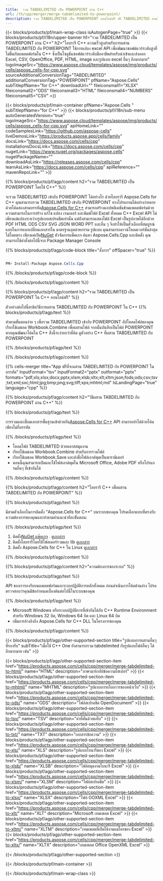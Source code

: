 ```yaml
---
title:  รวม TABDELIMITED เป็น POWERPOINT ผ่าน C++
url: /th/cpp/merger/merge-tabdelimited-to-powerpoint/ 
description: รวม TABDELIMITED เป็น POWERPOINT ออนไลน์ฟรี ฟรี TABDELIMITED ออนไลน์เพื่อการควบรวมกิจการของ POWERPOINT รวม TABDELIMITED เป็น Word, Excel, PPTX, PDF, JPG, HTML, ODS, SVG, XPS และอื่นๆ
---
```

{{< blocks/products/pf/main-wrap-class isAutogenPage="true" >}}
{{< blocks/products/pf/i18n/upper-banner h1="รวม TABDELIMITED เป็น POWERPOINT ผ่าน C++" h2="ไลบรารี C++ ความเร็วสูงสำหรับการผสาน TABDELIMITED กับ POWERPOINT ใช้การแปลง excel API เพื่อพัฒนาซอฟต์แวร์ระดับสูงที่ไม่ขึ้นกับแพลตฟอร์มใน C++ ซึ่งเป็นโซลูชันซอฟต์แวร์ระดับมืออาชีพสำหรับนำเข้าและส่งออก Excel, CSV, OpenOffice, PDF, HTML, image และรูปแบบ excel อื่นๆ อีกมากมาย" logoImageSrc="https://www.aspose.cloud/templates/aspose/img/products/cells/aspose_cells-for-cpp.svg" sourceAdditionalConversionTag="TABDELIMITED" additionalConversionTag="POWERPOINT" pfName="Aspose.Cells" subTitlepfName="for C++" downloadUrl="" fileiconsmall1="XLSX" fileiconsmall2="ODS" fileiconsmall3="HTML" fileiconsmall4="NUMBERS" fileiconsmall5="CSV" >}}

{{< blocks/products/pf/main-container pfName="Aspose.Cells " subTitlepfName="for C++" >}}
{{< blocks/products/pf/i18n/sub-menu autoGeneratedVersion="true" logoImageSrc="https://www.aspose.cloud/templates/aspose/img/products/cells/aspose_cells-for-cpp.svg" apiHomeLink="" codeSamplesLink="https://github.com/aspose-cells" liveDemosLink="https://products.aspose.app/cells/family" docsLink="https://docs.aspose.com/cells/cpp" installationsDocsLink="https://docs.aspose.com/cells/cpp" nugetLink="https://www.nuget.org/packages/aspose.cells" nugetPackageName="" downloadAsLink="https://releases.aspose.com/cells/cpp" learnAsLink="https://docs.aspose.com/cells/cpp" apiReference="" mavenRepoLink="" >}}

{{% blocks/products/pf/agp/content h2="รวม TABDELIMITED เป็น POWERPOINT โดยใช้ C++" %}}

 จะรวม TABDELIMITED เข้ากับ POWERPOINT ได้อย่างไร ด้วยไลบรารี Aspose.Cells for C++ คุณสามารถรวม TABDELIMITED เข้ากับ POWERPOINT ทางโปรแกรมได้อย่างง่ายดายด้วยโค้ดสองสามบรรทัด[Aspose.Cells for C++](https://products.aspose.com/cells/cpp) สามารถสร้างแอปพลิเคชันข้ามแพลตฟอร์มด้วยความสามารถในการสร้าง แก้ไข แปลง เรนเดอร์ และพิมพ์ไฟล์ Excel ทั้งหมด C++ Excel API ไม่เพียงแต่แปลงระหว่างรูปแบบสเปรดชีตเท่านั้น แต่ยังสามารถแสดงไฟล์ Excel เป็นรูปภาพได้อีกด้วย PDF HTML ODS CSV SVG JSON WORD PPT และอื่น ๆ จึงทำให้เป็นตัวเลือกที่สมบูรณ์แบบในการแลกเปลี่ยนเอกสารใน มาตรฐานอุตสาหกรรม รูปแบบ คุณสามารถดาวน์โหลดเวอร์ชันล่าสุดได้โดยตรง เพียงแค่เปิด[NuGet](https://www.nuget.org/packages/Aspose.Cells.Cpp/) ตัวจัดการแพ็คเกจ ค้นหา Aspose.Cells.Cpp และติดตั้ง คุณสามารถใช้คำสั่งต่อไปนี้จาก Package Manager Console

{{% blocks/products/pf/agp/code-block title="สั่งการ" offSpacer="true" %}}

```cs

PM> Install-Package Aspose.Cells.Cpp

```

{{% /blocks/products/pf/agp/code-block %}}

{{% /blocks/products/pf/agp/content %}}

{{% blocks/products/pf/agp/content h2="รวม TABDELIMITED เป็น POWERPOINT ใน C++ ออนไลน์ฟรี" %}}

ตัวอย่างต่อไปนี้สาธิตวิธีการผสาน TABDELIMITED กับ POWERPOINT ใน C++
{{% blocks/products/pf/agp/text %}}

ทำตามขั้นตอนง่าย ๆ เพื่อรวม TABDELIMITED เข้ากับ POWERPOINT อัปโหลดไฟล์ของคุณ เรียกใช้เมธอด Workbook.Combine เพื่อผสานไฟล์ จากนั้นบันทึกเป็นไฟล์ POWERPOINT หากคุณพัฒนาโค้ดใน C++ สิ่งนี้จะง่ายกว่าที่คิด ดูตัวอย่าง C++ ที่ผสาน TABDELIMITED กับ POWERPOINT

{{% /blocks/products/pf/agp/text %}}

{{% /blocks/products/pf/agp/content %}}

{{% cells-merger title="App ฟรีที่จะผสาน TABDELIMITED กับ POWERPOINT ในบรรทัด" InputFormat="tsv" InputFormat2="pptx" outformat="pptx" formats="pdf;xls;xlsx;docx;pptx;xlsm;xlsb;xltx;xlt;xltm;json;fods;ods;csv;tsv;txt;xml;sxc;html;jpg;bmp;png;svg;tiff;xps;mhtml;md" IsLandingPage="true" language="cpp" %}}

{{% blocks/products/pf/agp/content h2="วิธีผสาน TABDELIMITED กับ POWERPOINT ผ่าน C++" %}}

{{% blocks/products/pf/agp/text %}}

 การรวมและเชื่อมเอกสารพื้นฐานเข้าด้วยกัน[Aspose.Cells for C++](https://products.aspose.com/cells/cpp) API สามารถทำได้ด้วยโค้ดเพียงไม่กี่บรรทัด

{{% /blocks/products/pf/agp/text %}}

+ โหลดไฟล์ TABDELIMITED ด้วยคลาสสมุดงาน
+ เรียกใช้เมธอด Workbook.Combine สำหรับการรวมไฟล์
+ เรียกใช้เมธอด Workbook.Save และส่งชื่อไฟล์เอาต์พุตเป็นพารามิเตอร์
+ ตอนนี้คุณสามารถเปิดและใช้ไฟล์เอาต์พุตใน Microsoft Office, Adobe PDF หรือโปรแกรมอื่นๆ ที่เข้ากันได้

{{% /blocks/products/pf/agp/content %}}

{{% blocks/products/pf/agp/content h2="ไลบรารี C++ เพื่อผสาน TABDELIMITED กับ POWERPOINT" %}}

{{% blocks/products/pf/agp/text %}}

มีสามตัวเลือกในการติดตั้ง "Aspose.Cells for C++" บนระบบของคุณ โปรดเลือกแบบที่ตรงกับความต้องการของคุณและทำตามคำแนะนำทีละขั้นตอน:

{{% /blocks/products/pf/agp/text %}}

1.  ติดตั้ง[NuGet แพ๊คเกจ](https://www.nuget.org/packages/Aspose.Cells.Cpp/) . ดู[เอกสาร](https://docs.aspose.com/cells/cpp/installation/#using-nuget-package-manager)
1.  ติดตั้งไลบรารีโดยใช้โฟลเดอร์รวมและ lib ดู[เอกสาร](https://docs.aspose.com/cells/cpp/installation/#using-include-and-lib-folders)
1. ติดตั้ง Aspose.Cells for C++ ใน Linux ดู[เอกสาร](https://docs.aspose.com/cells/cpp/installation/#installing-asposecells-for-c-in-linux)


{{% /blocks/products/pf/agp/content %}}

 
{{% blocks/products/pf/agp/content h2="ความต้องการของระบบ" %}}

{{% blocks/products/pf/agp/text %}}

API ของเรารองรับบนแพลตฟอร์มและระบบปฏิบัติการหลักทั้งหมด ก่อนดำเนินการโค้ดด้านล่าง โปรดตรวจสอบว่าคุณมีข้อกำหนดเบื้องต้นต่อไปนี้ในระบบของคุณ

{{% /blocks/products/pf/agp/text %}}

- Microsoft Windows หรือระบบปฏิบัติการที่เข้ากันได้กับ C++ Runtime Environment สำหรับ Windows 32 บิต, Windows 64 บิต และ Linux 64 บิต
- เพิ่มการอ้างอิงถึง Aspose.Cells for C++ DLL ในโครงการของคุณ


{{% /blocks/products/pf/agp/content %}}


{{< blocks/products/pf/agp/other-supported-section title="รูปแบบการผสานอื่นๆ ที่รองรับ" subTitle="เมื่อใช้ C++ One ยังสามารถรวม tabdelimited กับรูปแบบไฟล์อื่นๆ ได้อีกมากมาย เช่น" >}}

{{< blocks/products/pf/agp/other-supported-section-item href="https://products.aspose.com/cells/cpp/merger/merge-tabdelimited-to-html/" name="HTML" description="ภาษามาร์กอัปข้อความไฮเปอร์" >}}
{{< blocks/products/pf/agp/other-supported-section-item href="https://products.aspose.com/cells/cpp/merger/merge-tabdelimited-to-mhtml/" name="MHTML" description="รูปแบบการเก็บถาวรของหน้าเว็บ" >}}
{{< blocks/products/pf/agp/other-supported-section-item href="https://products.aspose.com/cells/cpp/merger/merge-tabdelimited-to-ods/" name="ODS" description="ไฟล์สเปรดชีต OpenDocument" >}}
{{< blocks/products/pf/agp/other-supported-section-item href="https://products.aspose.com/cells/cpp/merger/merge-tabdelimited-to-tsv/" name="TSV" description="ค่าที่คั่นด้วยแท็บ" >}}
{{< blocks/products/pf/agp/other-supported-section-item href="https://products.aspose.com/cells/cpp/merger/merge-tabdelimited-to-txt/" name="TXT" description="เอกสารข้อความ" >}}
{{< blocks/products/pf/agp/other-supported-section-item href="https://products.aspose.com/cells/cpp/merger/merge-tabdelimited-to-xls/" name="XLS" description="รูปแบบไบนารีของ Excel" >}}
{{< blocks/products/pf/agp/other-supported-section-item href="https://products.aspose.com/cells/cpp/merger/merge-tabdelimited-to-xlsb/" name="XLSB" description="ไฟล์สมุดงานไบนารี Excel" >}}
{{< blocks/products/pf/agp/other-supported-section-item href="https://products.aspose.com/cells/cpp/merger/merge-tabdelimited-to-xlsm/" name="XLSM" description="ไฟล์สเปรดชีต" >}}
{{< blocks/products/pf/agp/other-supported-section-item href="https://products.aspose.com/cells/cpp/merger/merge-tabdelimited-to-xlsx/" name="XLSX" description="ไฟล์ OOXML Excel" >}}
{{< blocks/products/pf/agp/other-supported-section-item href="https://products.aspose.com/cells/cpp/merger/merge-tabdelimited-to-xlt/" name="XLT" description="Microsoft เทมเพลต Excel" >}}
{{< blocks/products/pf/agp/other-supported-section-item href="https://products.aspose.com/cells/cpp/merger/merge-tabdelimited-to-xltm/" name="XLTM" description="เทมเพลตที่เปิดใช้งานแมโครของ Excel" >}}
{{< blocks/products/pf/agp/other-supported-section-item href="https://products.aspose.com/cells/cpp/merger/merge-tabdelimited-to-xltx/" name="XLTX" description="เทมเพลต Office OpenXML Excel" >}}

{{< /blocks/products/pf/agp/other-supported-section >}}

{{< /blocks/products/pf/main-container >}}
    
{{< /blocks/products/pf/main-wrap-class >}}
